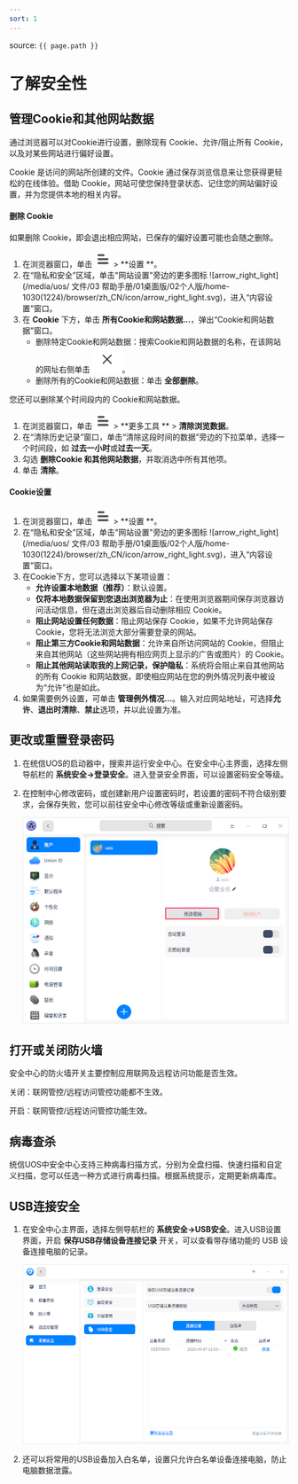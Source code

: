 ```yaml
---
sort: 1
---
```


source: `{{ page.path }}`

# 了解安全性

## 管理Cookie和其他网站数据

通过浏览器可以对Cookie进行设置，删除现有 Cookie、允许/阻止所有 Cookie，以及对某些网站进行偏好设置。

Cookie 是访问的网站所创建的文件。Cookie 通过保存浏览信息来让您获得更轻松的在线体验。借助 Cookie，网站可使您保持登录状态、记住您的网站偏好设置，并为您提供本地的相关内容。

#### 删除 Cookie

如果删除 Cookie，即会退出相应网站，已保存的偏好设置可能也会随之删除。

1. 在浏览器窗口，单击  ![icon_menu](fig/icon_menu.svg)  > **设置 **。
2. 在“隐私和安全”区域，单击"网站设置"旁边的更多图标 ![arrow_right_light](/media/uos/ 文件/03 帮助手册/01桌面版/02个人版/home-1030(1224)/browser/zh_CN/icon/arrow_right_light.svg)，进入“内容设置”窗口。
3. 在 **Cookie** 下方，单击 **所有Cookie和网站数据...**，弹出“Cookie和网站数据”窗口。
   - 删除特定Cookie和网站数据：搜索Cookie和网站数据的名称，在该网站的网址右侧单击 ![close_icon.svg](fig/close_icon.svg)。
   - 删除所有的Cookie和网站数据：单击 **全部删除**。

您还可以删除某个时间段内的 Cookie和网站数据。

1. 在浏览器窗口，单击  ![icon_menu](fig/icon_menu.svg)  > **更多工具 ** > **清除浏览数据**。
2. 在“清除历史记录”窗口，单击“清除这段时间的数据”旁边的下拉菜单，选择一个时间段，如 **过去一小时**或**过去一天**。
3. 勾选 **删除Cookie 和其他网站数据**，并取消选中所有其他项。
4. 单击 **清除**。

#### Cookie设置

1. 在浏览器窗口，单击  ![icon_menu](fig/icon_menu.svg)  > **设置 **。
2. 在“隐私和安全”区域，单击"网站设置"旁边的更多图标 ![arrow_right_light](/media/uos/ 文件/03 帮助手册/01桌面版/02个人版/home-1030(1224)/browser/zh_CN/icon/arrow_right_light.svg)，进入“内容设置”窗口。
3. 在Cookie下方，您可以选择以下某项设置：
   - **允许设置本地数据（推荐）**：默认设置。
   - **仅将本地数据保留到您退出浏览器为止**：在使用浏览器期间保存浏览器访问活动信息，但在退出浏览器后自动删除相应 Cookie。
   - **阻止网站设置任何数据**：阻止网站保存 Cookie，如果不允许网站保存 Cookie，您将无法浏览大部分需要登录的网站。
   - **阻止第三方Cookie和网站数据**：允许来自所访问网站的 Cookie，但阻止来自其他网站（这些网站拥有相应网页上显示的广告或图片）的 Cookie。
   - **阻止其他网站读取我的上网记录，保护隐私**：系统将会阻止来自其他网站的所有 Cookie 和网站数据，即使相应网站在您的例外情况列表中被设为“允许”也是如此。
4. 如果需要例外设置，可单击 **管理例外情况...**。输入对应网站地址，可选择**允许**、**退出时清除**、**禁止**选项，并以此设置为准。

## 更改或重置登录密码

1. 在统信UOS的启动器中，搜索并运行安全中心。在安全中心主界面，选择左侧导航栏的 **系统安全->登录安全**。进入登录安全界面，可以设置密码安全等级。

2. 在控制中心修改密码，或创建新用户设置密码时，若设置的密码不符合级别要求，会保存失败，您可以前往安全中心修改等级或重新设置密码。

   ![change-password](fig/change-password.png)

## 打开或关闭防火墙

安全中心的防火墙开关主要控制应用联网及远程访问功能是否生效。

关闭：联网管控/远程访问管控功能都不生效。

开启：联网管控/远程访问管控功能生效。

## 病毒查杀

统信UOS中安全中心支持三种病毒扫描方式，分别为全盘扫描、快速扫描和自定义扫描，您可以任选一种方式进行病毒扫描。根据系统提示，定期更新病毒库。

## USB连接安全

1. 在安全中心主界面，选择左侧导航栏的 **系统安全->USB安全**。进入USB设置界面，开启 **保存USB存储设备连接记录** 开关，可以查看带存储功能的 USB 设备连接电脑的记录。

   ![usb-conneting](fig/usb-conneting.png)

2. 还可以将常用的USB设备加入白名单，设置只允许白名单设备连接电脑，防止电脑数据泄露。

